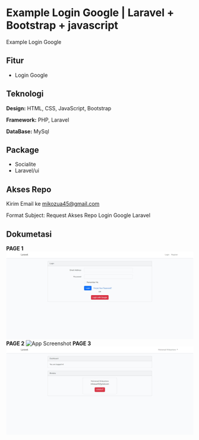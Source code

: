 # Example Login Google | Laravel + Bootstrap + javascript

Example Login Google

## Fitur

- Login Google

## Teknologi

**Design:** HTML, CSS, JavaScript, Bootstrap

**Framework:** PHP, Laravel

**DataBase:** MySql

## Package

- Socialite
- Laravel/ui

## Akses Repo

Kirim Email ke mikozua45@gmail.com

Format
Subject: Request Akses Repo Login Google Laravel

## Dokumetasi

**PAGE 1**
![App Screenshot](screenshot/page_1.jpg)
**PAGE 2**
![App Screenshot](screenshot/page_.jpg)
**PAGE 3**
![App Screenshot](screenshot/page_3.jpg)
